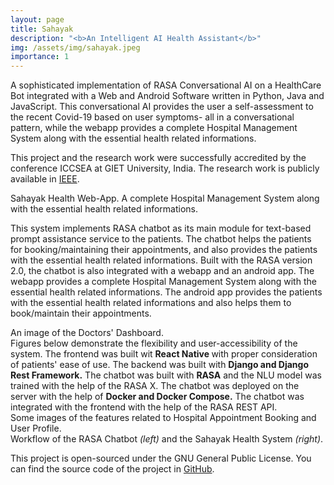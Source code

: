 ```yaml
---
layout: page
title: Sahayak
description: "<b>An Intelligent AI Health Assistant</b>"
img: /assets/img/sahayak.jpeg
importance: 1
---
```


A sophisticated implementation of RASA Conversational AI on a HealthCare Bot integrated with a Web and Android Software written in Python, Java and JavaScript. This conversational AI provides the user a self-assessment to the recent Covid-19 based on user symptoms- all in a conversational pattern, while the webapp provides a complete Hospital Management System along with the essential health related informations.

This project and the research work were successfully accredited by the conference ICCSEA at GIET University, India. The research work is publicly available in [IEEE](https://ieeexplore.ieee.org/document/9936169).


<div class="row">
    <div class="col-sm mt-3 mt-md-0 d-flex justify-content-center align-items-center">
        <img class="img-fluid rounded z-depth-1" src="{{ '/assets/img/sahayak.jpeg' | relative_url }}" alt="" title="example image" style="max-height: 700px;" />
    </div>
</div>

<div class="caption">
    Sahayak Health Web-App. A complete Hospital Management System along with the essential health related informations.
</div>

This system implements RASA chatbot as its main module for text-based prompt assistance service to the patients. The chatbot helps the patients for booking/maintaining their appointments, and also provides the patients with the essential health related informations. Built with the RASA version 2.0, the chatbot is also integrated with a webapp and an android app. The webapp provides a complete Hospital Management System along with the essential health related informations. The android app provides the patients with the essential health related informations and also helps them to book/maintain their appointments.

<div class="row">
    <div class="col-sm mt-3 mt-md-0 d-flex justify-content-center align-items-center">
        <img class="img-fluid rounded z-depth-1" src="{{ '/assets/img/sahayak_doctors.jpeg' | relative_url }}" alt="" title="example image" style="max-height: 550px;" />
    </div>
</div>


<div class="caption">
    An image of the Doctors' Dashboard.
</div>
Figures below demonstrate the flexibility and user-accessibility of the system. The frontend was built wit <b>React Native </b> with proper consideration of patients' ease of use. The backend was built with <b>Django and Django Rest Framework.</b> The chatbot was built with <b>RASA</b> and the NLU model was trained with the help of the RASA X. The chatbot was deployed on the server with the help of <b>Docker and Docker Compose.</b> The chatbot was integrated with the frontend with the help of the RASA REST API. 

<div class="row">
    <div class="col-sm mt-3 mt-md-0">
        <img class="img-fluid rounded z-depth-1" src="{{ 'assets/img/sahayak_appointment_dark.jpeg' | relative_url }}" alt="" title="example image"/>
    </div>
    <div class="col-sm mt-3 mt-md-0">
        <img class="img-fluid rounded z-depth-1" src="{{ '/assets/img/sahayak_userprofile.jpeg' | relative_url }}" alt="" title="example image"/>
    </div>
</div>

<div class="caption">
    Some images of the features related to Hospital Appointment Booking and User Profile.
</div>


<div class="row justify-content-sm-center">
    <div class="col-sm-8 mt-3 mt-md-0">
        <img class="img-fluid rounded z-depth-1" src="{{ '/assets/img/sahayak_chatbot_workflow.png' | relative_url }}" alt="" title="example image"/>
    </div>
    <div class="col-sm-4 mt-3 mt-md-0">
        <img class="img-fluid rounded z-depth-1" src="{{ '/assets/img/Sahayak_workflow.png' | relative_url }}" alt="" title="example image"/>
    </div>
</div>
<div class="caption">
    Workflow of the RASA Chatbot <i>(left)</i> and the Sahayak Health System <i>(right)</i>.
</div>

This project is open-sourced under the GNU General Public License. You can find the source code of the project in [GitHub](https://github.com/bishab/Sahayak-Health).

